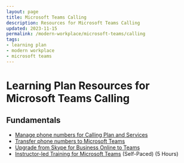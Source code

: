 ```yaml
---
layout: page
title: Microsoft Teams Calling
description: Resources for Microsoft Teams Calling
updated: 2023-11-15
permalink: /modern-workplace/microsoft-teams/calling
tags:
- learning plan
- modern workplace
- microsoft teams
---
```


# Learning Plan Resources for Microsoft Teams Calling

## Fundamentals

* [Manage phone numbers for Calling Plan and Services](https://learn.microsoft.com/en-us/microsoftteams/manage-phone-numbers)
* [Transfer phone numbers to Microsoft Teams](https://learn.microsoft.com/en-us/microsoftteams/phone-number-calling-plans/transfer-phone-numbers-to-teams)
* [Upgrade from Skype for Business Online to Teams](https://learn.microsoft.com/en-us/microsoftteams/upgrade-to-teams-execute-skypeforbusinessonline)
* [Instructor-led Training for Microsoft Teams](https://docs.microsoft.com/en-us/microsoftteams/instructor-led-training-teams-landing-page) (Self-Paced) (5 Hours)